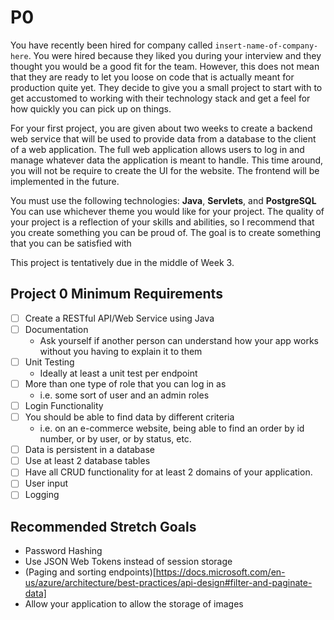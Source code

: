 # P0
You have recently been hired for company called `insert-name-of-company-here`. You were hired because they liked you during your interview and they thought you would be a good fit for the team. However, this does not mean that they are ready to let you loose on code that is actually meant for production quite yet. They decide to give you a small project to start with to get accustomed to working with their technology stack and get a feel for how quickly you can pick up on things. 

For your first project, you are given about two weeks to create a backend web service that will be used to provide data from a database to the client of a web application. The full web application allows users to log in and manage whatever data the application is meant to handle. This time around, you will not be require to create the UI for the website. The frontend will be implemented in the future.

You must use the following technologies: **Java**, **Servlets**, and **PostgreSQL** You can use whichever theme you would like for your project. The quality of your project is a reflection of your skills and abilities, so I recommend that you create something you can be proud of. The goal is to create something that you can be satisfied with

This project is tentatively due in the middle of Week 3.

## Project 0 Minimum Requirements
- [ ] Create a RESTful API/Web Service using Java
- [ ] Documentation
    - Ask yourself if another person can understand how your app works without you having to explain it to them
- [ ] Unit Testing
    - Ideally at least a unit test per endpoint
- [ ] More than one type of role that you can log in as
    - i.e. some sort of user and an admin roles
- [ ] Login Functionality
- [ ] You should be able to find data by different criteria
    - i.e. on an e-commerce website, being able to find an order by id number, or by user, or by status, etc.
- [ ] Data is persistent in a database
- [ ] Use at least 2 database tables
- [ ] Have all CRUD functionality for at least 2 domains of your application.
- [ ] User input
- [ ] Logging

## Recommended Stretch Goals
- Password Hashing
- Use JSON Web Tokens instead of session storage
- (Paging and sorting endpoints)[https://docs.microsoft.com/en-us/azure/architecture/best-practices/api-design#filter-and-paginate-data]
- Allow your application to allow the storage of images
